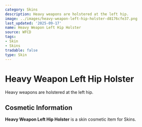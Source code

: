 ```yaml
---
category: Skins
description: Heavy weapons are holstered at the left hip.
image: ../images/heavy-weapon-left-hip-holster-d8176cfe37.png
last_updated: '2025-09-17'
name: Heavy Weapon Left Hip Holster
source: WFCD
tags:
- Skin
- Skins
tradable: false
type: Skin
---
```


# Heavy Weapon Left Hip Holster

Heavy weapons are holstered at the left hip.

## Cosmetic Information

**Heavy Weapon Left Hip Holster** is a skin cosmetic item for Skins.

